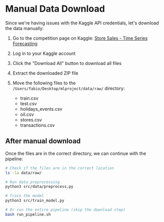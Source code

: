 # Manual Data Download

Since we're having issues with the Kaggle API credentials, let's download the data manually:

1. Go to the competition page on Kaggle: [Store Sales - Time Series Forecasting](https://www.kaggle.com/competitions/store-sales-time-series-forecasting/data)

2. Log in to your Kaggle account

3. Click the "Download All" button to download all files

4. Extract the downloaded ZIP file

5. Move the following files to the `/Users/fabio/Desktop/mlproject/data/raw/` directory:
   - train.csv
   - test.csv
   - holidays_events.csv
   - oil.csv
   - stores.csv
   - transactions.csv

## After manual download

Once the files are in the correct directory, we can continue with the pipeline:

```bash
# Check if the files are in the correct location
ls -la data/raw/

# Run data preprocessing
python3 src/data/preprocess.py

# Train the model
python3 src/train_model.py

# Or run the entire pipeline (skip the download step)
bash run_pipeline.sh
``` 